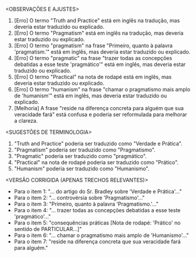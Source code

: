 <OBSERVAÇÕES E AJUSTES>
1. [Erro] O termo "Truth and Practice" está em inglês na tradução, mas deveria estar traduzido ou explicado.
2. [Erro] O termo "Pragmatism" está em inglês na tradução, mas deveria estar traduzido ou explicado.
3. [Erro] O termo "pragmatism" na frase "Primeiro, quanto à palavra 'pragmatism.'" está em inglês, mas deveria estar traduzido ou explicado.
4. [Erro] O termo "pragmatic" na frase "trazer todas as concepções debatidas a esse teste 'pragmático'" está em inglês, mas deveria estar traduzido ou explicado.
5. [Erro] O termo "Practical" na nota de rodapé está em inglês, mas deveria estar traduzido ou explicado.
6. [Erro] O termo "humanism" na frase "chamar o pragmatismo mais amplo de 'humanism'" está em inglês, mas deveria estar traduzido ou explicado.
7. [Melhoria] A frase "reside na diferença concreta para alguém que sua veracidade fará" está confusa e poderia ser reformulada para melhorar a clareza.

<SUGESTÕES DE TERMINOLOGIA>
1. "Truth and Practice" poderia ser traduzido como "Verdade e Prática".
2. "Pragmatism" poderia ser traduzido como "Pragmatismo".
3. "Pragmatic" poderia ser traduzido como "pragmático".
4. "Practical" na nota de rodapé poderia ser traduzido como "Prático".
5. "Humanism" poderia ser traduzido como "Humanismo".

<VERSÃO CORRIGIDA (APENAS TRECHOS RELEVANTES)>
- Para o item 1: "... do artigo do Sr. Bradley sobre 'Verdade e Prática'..."
- Para o item 2: "... controvérsia sobre 'Pragmatismo'..."
- Para o item 3: "Primeiro, quanto à palavra 'Pragmatismo.'..."
- Para o item 4: "... trazer todas as concepções debatidas a esse teste 'pragmático'..."
- Para o item 5: "consequências práticas [Nota de rodapé: 'Prático' no sentido de PARTICULAR...]"
- Para o item 6: "... chamar o pragmatismo mais amplo de 'Humanismo'..."
- Para o item 7: "reside na diferença concreta que sua veracidade fará para alguém."